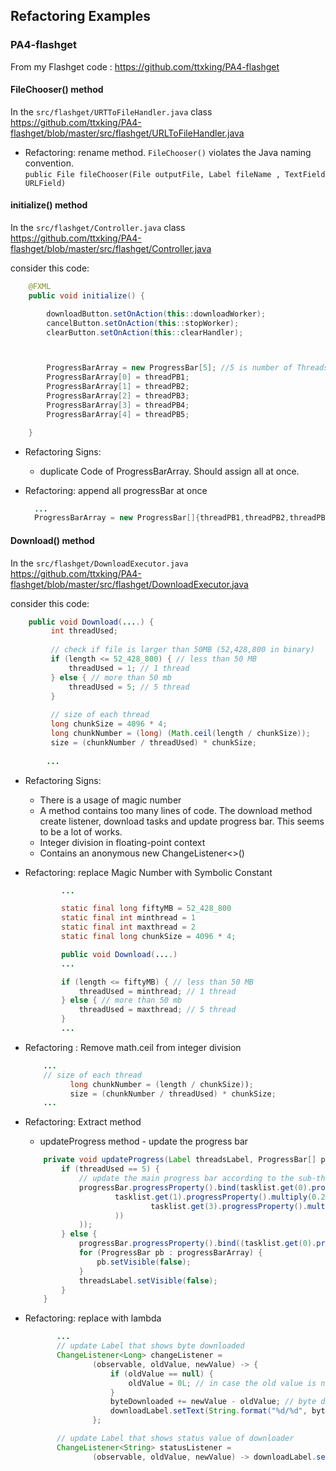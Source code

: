 ## Refactoring Examples

### PA4-flashget

From my Flashget code : https://github.com/ttxking/PA4-flashget

#### FileChooser() method

In the `src/flashget/URTToFileHandler.java` class    
https://github.com/ttxking/PA4-flashget/blob/master/src/flashget/URLToFileHandler.java

* Refactoring: rename method. `FileChooser()` violates the Java naming convention.    
```public File fileChooser(File outputFile, Label fileName , TextField URLField)```

#### initialize() method

In the `src/flashget/Controller.java` class    
https://github.com/ttxking/PA4-flashget/blob/master/src/flashget/Controller.java

consider this code:
``` java
    @FXML
    public void initialize() {

        downloadButton.setOnAction(this::downloadWorker);
        cancelButton.setOnAction(this::stopWorker);
        clearButton.setOnAction(this::clearHandler);



        ProgressBarArray = new ProgressBar[5]; //5 is number of Threads and progressbar
        ProgressBarArray[0] = threadPB1;
        ProgressBarArray[1] = threadPB2;
        ProgressBarArray[2] = threadPB3;
        ProgressBarArray[3] = threadPB4;
        ProgressBarArray[4] = threadPB5;

    }
```

* Refactoring Signs:
    * duplicate Code of ProgressBarArray. Should assign all at once.
    
* Refactoring: append all progressBar at once
    ``` java
      ...
      ProgressBarArray = new ProgressBar[]{threadPB1,threadPB2,threadPB3,threadPB4,threadPB5};
    ```
  

#### Download() method
In the `src/flashget/DownloadExecutor.java`    
https://github.com/ttxking/PA4-flashget/blob/master/src/flashget/DownloadExecutor.java

consider this code:
``` java
    public void Download(....) {
         int threadUsed;
 
         // check if file is larger than 50MB (52,428,800 in binary)
         if (length <= 52_428_800) { // less than 50 MB
             threadUsed = 1; // 1 thread
         } else { // more than 50 mb
             threadUsed = 5; // 5 thread
         }
 
         // size of each thread
         long chunkSize = 4096 * 4;
         long chunkNumber = (long) (Math.ceil(length / chunkSize));
         size = (chunkNumber / threadUsed) * chunkSize;
    
        ...
```
* Refactoring Signs:
    * There is a usage of magic number
    * A method contains too many lines of code. The download method create listener, download tasks and update progress bar.
    This seems to be a lot of works.
    * Integer division in floating-point context
    * Contains an anonymous new ChangeListener<>()

    
* Refactoring: replace Magic Number with Symbolic Constant 
    ``` java
            ...
  
            static final long fiftyMB = 52_428_800
            static final int minthread = 1
            static final int maxthread = 2
            static final long chunkSize = 4096 * 4;
    
            public void Download(....)
            ...
    
            if (length <= fiftyMB) { // less than 50 MB
                threadUsed = minthread; // 1 thread
            } else { // more than 50 mb
                threadUsed = maxthread; // 5 thread
            }         
            ...
    ```
  
* Refactoring : Remove math.ceil from integer division
    ``` java
        ...
        // size of each thread
              long chunkNumber = (length / chunkSize));
              size = (chunkNumber / threadUsed) * chunkSize;
        ...
    ```

* Refactoring: Extract method

    * updateProgress method - update the progress bar
    ``` java
        private void updateProgress(Label threadsLabel, ProgressBar[] progressBarArray, ProgressBar progressBar, int threadUsed) {
            if (threadUsed == 5) {
                // update the main progress bar according to the sub-thread
                progressBar.progressProperty().bind(tasklist.get(0).progressProperty().multiply(0.2).add(
                        tasklist.get(1).progressProperty().multiply(0.2).add(tasklist.get(2).progressProperty().multiply(0.2).add(
                                tasklist.get(3).progressProperty().multiply(0.2).add(tasklist.get(4).progressProperty().multiply(0.2))
                        ))
                ));
            } else {
                progressBar.progressProperty().bind((tasklist.get(0).progressProperty()));
                for (ProgressBar pb : progressBarArray) {
                    pb.setVisible(false);
                }
                threadsLabel.setVisible(false);
            }
        }
 
    ```
 * Refactoring: replace with lambda
     ``` java
            ...
            // update Label that shows byte downloaded
            ChangeListener<Long> changeListener =
                    (observable, oldValue, newValue) -> {
                        if (oldValue == null) {
                            oldValue = 0L; // in case the old value is null set in to zero
                        }
                        byteDownloaded += newValue - oldValue; // byte download on each thread
                        downloadLabel.setText(String.format("%d/%d", byteDownloaded, length)); // update the label
                    };
    
            // update Label that shows status value of downloader
            ChangeListener<String> statusListener =
                    (observable, oldValue, newValue) -> downloadLabel.setText(newValue);
     ```
     